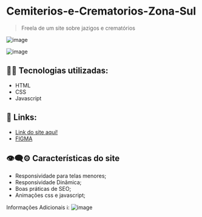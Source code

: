 # Cemiterios-e-Crematorios-Zona-Sul
> Freela de um site sobre jazigos e crematórios

![image](https://github.com/DiogoJP202/Cemiterios-e-Crematorios-Zona-Sul/assets/102389309/dc7b08a1-0af0-4607-a510-53f2379cfbff)

![image](https://github.com/DiogoJP202/Cemiterios-e-Crematorios-Zona-Sul/assets/102389309/d9ad04af-d4bd-41b1-9f76-7c6dc15b3d49)

## 👨‍💻 Tecnologias utilizadas:
- HTML
- CSS
- Javascript

## 🔗 Links:
- <a href="https://cemiterioszonasulsp.com.br/">Link do site aqui!</a></li>
- <a href="https://www.figma.com/file/UgaaYEzPfJMdjg1ig6aWL5/Projeto-Jazigo?type=design&node-id=0%3A1&mode=design&t=y2DCq7lrBLGeolFo-1">FIGMA</a></li>

## 👁‍🗨⚙ Características do site

- Responsividade para telas menores;
- Responsividade Dinâmica;
- Boas práticas de SEO;
- Animações css e javascript;

Informações Adicionais ℹ:
![image](https://github.com/DiogoJP202/Cemiterios-e-Crematorios-Zona-Sul/assets/102389309/7319bbee-ee2a-4ab6-aef9-d56778859357)
